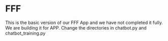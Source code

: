 # FFF

This is the basic version of our FFF App and we have not completed it fully. We are building it for APP.
Change the directories in chatbot.py and chatbot_training.py